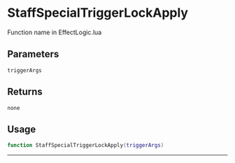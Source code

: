 # StaffSpecialTriggerLockApply
Function name in EffectLogic.lua
## Parameters
`triggerArgs`
## Returns
`none`
## Usage
```lua
function StaffSpecialTriggerLockApply(triggerArgs)
```
---
